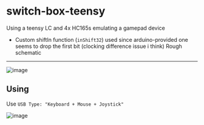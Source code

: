 # switch-box-teensy

Using a teensy LC and 4x HC165s
emulating a gamepad device

* Custom shiftIn function (`inShift32`) used since arduino-provided one seems to drop the first bit (clocking difference issue i think)
Rough schematic
----

![image](https://user-images.githubusercontent.com/2228057/157795084-ae7e29f5-5b62-4bdb-a68c-dcb28353325c.png)

Using
----

Use `USB Type: "Keyboard + Mouse + Joystick"`

![image](https://user-images.githubusercontent.com/2228057/157785393-04cdb5fe-4c3a-412a-a831-1fd90b5592cb.png)
